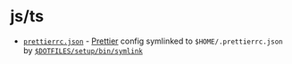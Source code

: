 # js/ts

- [`prettierrc.json`](./prettierrc.json.symlink) - [Prettier](https://prettier.io) config symlinked to `$HOME/.prettierrc.json` by [`$DOTFILES/setup/bin/symlink`](../../setup/bin/symlink)
